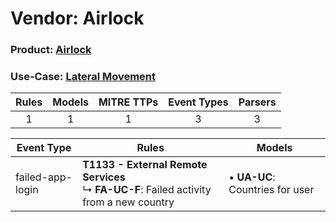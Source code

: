 Vendor: Airlock
===============
### Product: [Airlock](../ds_airlock_airlock.md)
### Use-Case: [Lateral Movement](../../../../UseCases/uc_lateral_movement.md)

| Rules | Models | MITRE TTPs | Event Types | Parsers |
|:-----:|:------:|:----------:|:-----------:|:-------:|
|   1   |   1    |     1      |      3      |    3    |

| Event Type       | Rules                                                                                            | Models                              |
| ---------------- | ------------------------------------------------------------------------------------------------ | ----------------------------------- |
| failed-app-login | <b>T1133 - External Remote Services</b><br> ↳ <b>FA-UC-F</b>: Failed activity from a new country |  • <b>UA-UC</b>: Countries for user |